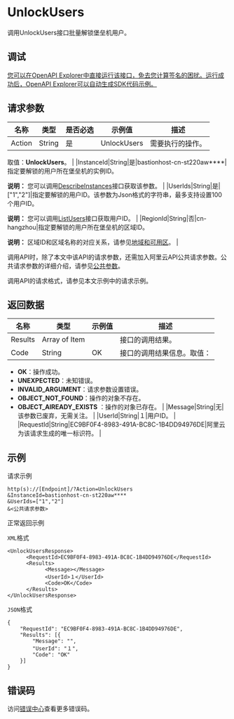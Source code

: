 # UnlockUsers

调用UnlockUsers接口批量解锁堡垒机用户。

## 调试

[您可以在OpenAPI Explorer中直接运行该接口，免去您计算签名的困扰。运行成功后，OpenAPI Explorer可以自动生成SDK代码示例。](https://api.aliyun.com/#product=Yundun-bastionhost&api=UnlockUsers&type=RPC&version=2019-12-09)

## 请求参数

|名称|类型|是否必选|示例值|描述|
|--|--|----|---|--|
|Action|String|是|UnlockUsers|需要执行的操作。

 取值：**UnlockUsers**。 |
|InstanceId|String|是|bastionhost-cn-st220aw\*\*\*\*|指定要解锁的用户所在堡垒机的实例ID。

 **说明：** 您可以调用[DescribeInstances](~~153281~~)接口获取该参数。 |
|UserIds|String|是|\["1","2"\]|指定要解锁的用户ID。该参数为Json格式的字符串，最多支持设置100个用户ID。

 **说明：** 您可以调用[ListUsers](~~204522~~)接口获取用户ID。 |
|RegionId|String|否|cn-hangzhou|指定要解锁的用户所在堡垒机的区域ID。

 **说明：** 区域ID和区域名称的对应关系，请参见[地域和可用区](~~40654~~)。 |

调用API时，除了本文中该API的请求参数，还需加入阿里云API公共请求参数。公共请求参数的详细介绍，请参见[公共参数](~~148139~~)。

调用API的请求格式，请参见本文示例中的请求示例。

## 返回数据

|名称|类型|示例值|描述|
|--|--|---|--|
|Results|Array of Item| |接口的调用结果。 |
|Code|String|OK|接口的调用结果信息。取值：

 -   **OK**：操作成功。
-   **UNEXPECTED**：未知错误。
-   **INVALID\_ARGUMENT**：请求参数设置错误。
-   **OBJECT\_NOT\_FOUND**：操作的对象不存在。
-   **OBJECT\_AlREADY\_EXISTS** ：操作的对象已存在。 |
|Message|String|无|该参数已废弃，无需关注。 |
|UserId|String|１|用户ID。 |
|RequestId|String|EC9BF0F4-8983-491A-BC8C-1B4DD94976DE|阿里云为该请求生成的唯一标识符。 |

## 示例

请求示例

```
http(s)://[Endpoint]/?Action=UnlockUsers
&InstanceId=bastionhost-cn-st220aw****
&UserIds=["1","2"]
&<公共请求参数>
```

正常返回示例

`XML`格式

```
<UnlockUsersResponse>
      <RequestId>EC9BF0F4-8983-491A-BC8C-1B4DD94976DE</RequestId>
      <Results>
            <Message></Message>
            <UserId>１</UserId>
            <Code>OK</Code>
      </Results>
</UnlockUsersResponse>
```

`JSON`格式

```
{
	"RequestId": "EC9BF0F4-8983-491A-BC8C-1B4DD94976DE",
	"Results": [{
		"Message": "",
		"UserId": "１",
		"Code": "OK"
	}]
}
```

## 错误码

访问[错误中心](https://error-center.alibabacloud.com/status/product/Yundun-bastionhost)查看更多错误码。

